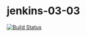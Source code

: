 # jenkins-03-03
[![Build Status](http://44.209.38.67/buildStatus/icon?job=Matt%2FJenkins-03-03)](http://44.209.38.67/job/Matt/job/Jenkins-03-03/)
